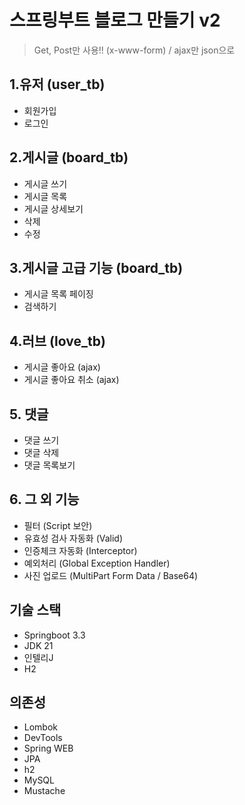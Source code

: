 # 스프링부트 블로그 만들기 v2

> Get, Post만 사용!! (x-www-form)
> / ajax만 json으로

## 1.유저 (user_tb)

- 회원가입
- 로그인

## 2.게시글 (board_tb)

- 게시글 쓰기
- 게시글 목록
- 게시글 상세보기
- 삭제
- 수정

## 3.게시글 고급 기능 (board_tb)

- 게시글 목록 페이징
- 검색하기

## 4.러브 (love_tb)

- 게시글 좋아요 (ajax)
- 게시글 좋아요 취소 (ajax)

## 5. 댓글

- 댓글 쓰기
- 댓글 삭제
- 댓글 목록보기

## 6. 그 외 기능

- 필터 (Script 보안)
- 유효성 검사 자동화 (Valid)
- 인증체크 자동화 (Interceptor)
- 예외처리 (Global Exception Handler)
- 사진 업로드 (MultiPart Form Data / Base64)

## 기술 스택

- Springboot 3.3
- JDK 21
- 인텔리J
- H2

## 의존성

- Lombok
- DevTools
- Spring WEB
- JPA
- h2
- MySQL
- Mustache